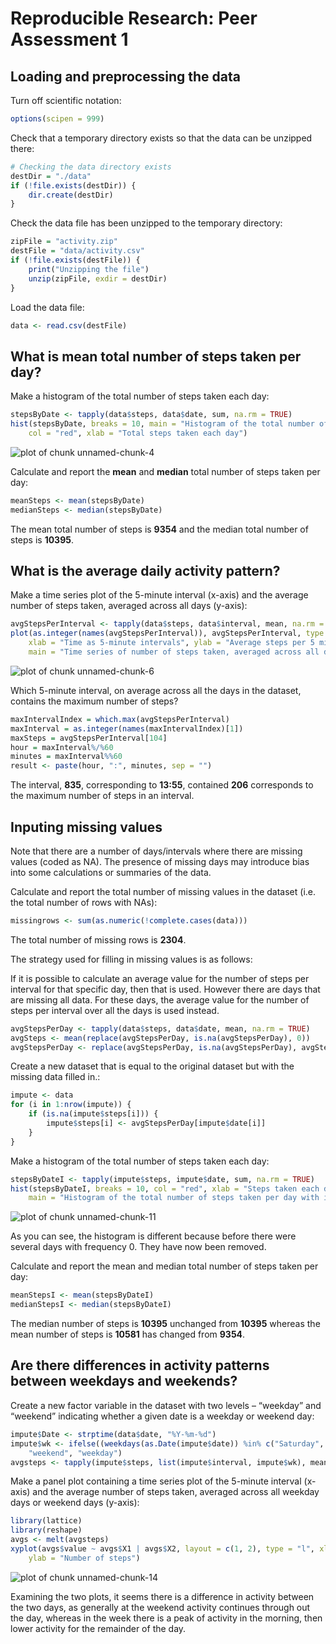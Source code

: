 # Reproducible Research: Peer Assessment 1

## Loading and preprocessing the data

Turn off scientific notation:

```r
options(scipen = 999)
```


Check that a temporary directory exists so that the data can be unzipped there:

```r
# Checking the data directory exists
destDir = "./data"
if (!file.exists(destDir)) {
    dir.create(destDir)
}
```


Check the data file has been unzipped to the temporary directory:

```r
zipFile = "activity.zip"
destFile = "data/activity.csv"
if (!file.exists(destFile)) {
    print("Unzipping the file")
    unzip(zipFile, exdir = destDir)
}
```


Load the data file:

```r
data <- read.csv(destFile)
```


## What is mean total number of steps taken per day?

Make a histogram of the total number of steps taken each day:

```r
stepsByDate <- tapply(data$steps, data$date, sum, na.rm = TRUE)
hist(stepsByDate, breaks = 10, main = "Histogram of the total number of steps taken per day", 
    col = "red", xlab = "Total steps taken each day")
```

![plot of chunk unnamed-chunk-4](figure/unnamed-chunk-4.png) 


Calculate and report the **mean** and **median** total number of steps taken per day:

```r
meanSteps <- mean(stepsByDate)
medianSteps <- median(stepsByDate)
```

The mean total number of steps is **9354** and the median total number of steps is **10395**.

## What is the average daily activity pattern?

Make a time series plot of the 5-minute interval (x-axis) and the average number of steps taken, averaged across all days (y-axis):

```r
avgStepsPerInterval <- tapply(data$steps, data$interval, mean, na.rm = TRUE)
plot(as.integer(names(avgStepsPerInterval)), avgStepsPerInterval, type = "l", 
    xlab = "Time as 5-minute intervals", ylab = "Average steps per 5 minute interval", 
    main = "Time series of number of steps taken, averaged across all days")
```

![plot of chunk unnamed-chunk-6](figure/unnamed-chunk-6.png) 


Which 5-minute interval, on average across all the days in the dataset, contains the maximum number of steps?

```r
maxIntervalIndex = which.max(avgStepsPerInterval)
maxInterval = as.integer(names(maxIntervalIndex)[1])
maxSteps = avgStepsPerInterval[104]
hour = maxInterval%/%60
minutes = maxInterval%%60
result <- paste(hour, ":", minutes, sep = "")
```

The interval, **835**, corresponding to **13:55**, contained **206** corresponds to the maximum number of steps in an interval. 

## Inputing missing values

Note that there are a number of days/intervals where there are missing values (coded as NA). The presence of missing days may introduce bias into some calculations or summaries of the data.

Calculate and report the total number of missing values in the dataset (i.e. the total number of rows with NAs):

```r
missingrows <- sum(as.numeric(!complete.cases(data)))
```

The total number of missing rows is **2304**.

The strategy used for filling in missing values is as follows: 

If it is possible to calculate an average value for the number of steps per interval for that specific day, then that is used. However there are days that are missing all data. For these days, the average value for the number of steps per interval over all the days is used instead. 

```r
avgStepsPerDay <- tapply(data$steps, data$date, mean, na.rm = TRUE)
avgSteps <- mean(replace(avgStepsPerDay, is.na(avgStepsPerDay), 0))
avgStepsPerDay <- replace(avgStepsPerDay, is.na(avgStepsPerDay), avgSteps)
```


Create a new dataset that is equal to the original dataset but with the missing data filled in.:

```r
impute <- data
for (i in 1:nrow(impute)) {
    if (is.na(impute$steps[i])) {
        impute$steps[i] <- avgStepsPerDay[impute$date[i]]
    }
}
```


Make a histogram of the total number of steps taken each day:

```r
stepsByDateI <- tapply(impute$steps, impute$date, sum, na.rm = TRUE)
hist(stepsByDateI, breaks = 10, col = "red", xlab = "Steps taken each day", 
    main = "Histogram of the total number of steps taken per day with imputed missing values")
```

![plot of chunk unnamed-chunk-11](figure/unnamed-chunk-11.png) 

As you can see, the histogram is different because before there were several days with frequency 0. They have now been removed. 

Calculate and report the mean and median total number of steps taken per day:

```r
meanStepsI <- mean(stepsByDateI)
medianStepsI <- median(stepsByDateI)
```

The median number of steps is **10395** unchanged from **10395** whereas the mean number of steps is **10581** has changed from **9354**.

## Are there differences in activity patterns between weekdays and weekends?

Create a new factor variable in the dataset with two levels – “weekday” and “weekend” indicating whether a given date is a weekday or weekend day:

```r
impute$Date <- strptime(data$date, "%Y-%m-%d")
impute$wk <- ifelse((weekdays(as.Date(impute$date)) %in% c("Saturday", "Sunday")), 
    "weekend", "weekday")
avgsteps <- tapply(impute$steps, list(impute$interval, impute$wk), mean)
```


Make a panel plot containing a time series plot of the 5-minute interval (x-axis) and the average number of steps taken, averaged across all weekday days or weekend days (y-axis):

```r
library(lattice)
library(reshape)
avgs <- melt(avgsteps)
xyplot(avgs$value ~ avgs$X1 | avgs$X2, layout = c(1, 2), type = "l", xlab = "Interval", 
    ylab = "Number of steps")
```

![plot of chunk unnamed-chunk-14](figure/unnamed-chunk-14.png) 


Examining the two plots, it seems there is a difference in activity between the two days, as generally at the weekend activity continues through out the day, whereas in the week there is a peak of activity in the morning, then lower activity for the remainder of the day.
